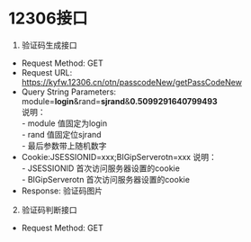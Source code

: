 # 12306接口

1. 验证码生成接口

* Request Method: GET
* Request URL: https://kyfw.12306.cn/otn/passcodeNew/getPassCodeNew
* Query String Parameters: 
    module=**login**&rand=**sjrand**&**0.5099291640799493**  
    说明：  
        - module  值固定为login  
        - rand    值固定位sjrand  
        - 最后参数带上随机数字
* Cookie:JSESSIONID=xxx;BIGipServerotn=xxx
    说明：  
        - JSESSIONID        首次访问服务器设置的cookie  
        - BIGipServerotn    首次访问服务器设置的cookie 
* Response: 验证码图片


2. 验证码判断接口

* Request Method: GET
